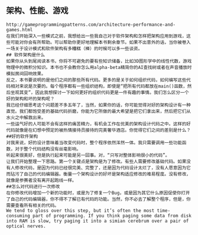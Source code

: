## 架构、性能、游戏
    http://gameprogrammingpatterns.com/architecture-performance-and-games.html
    在我们开始深入一些模式之前，我想给出一些我自己对于软件架构和怎样把架构应用到游戏，这些可能对你会有所帮助。可以帮助你更好地理解本书剩余章节。如果不出意外的话，当你被卷入一场关于设计模式和软件架构有多糟糕（棒）的时候可以多一些谈资。
    ## 软件架构是什么
    如果你从头到尾阅读本书，你将不可避免的要有些知识储备，比如3D图形学中的线性代数，游戏物理中的微积分知识。本书也不会教你怎么用alpha-beta精简你的AI查找树或者在声音播放时模拟房间回响效果。
    反之，本书要说明的是他们之间的那些所有代码。更多的是关于如何组织代码，如何编写这些代码相对来说是次要的。每个程序都有一些组织结构，即使是“把所有代码都放在main()函数，然后坐观其变”，因此我想探讨一下如何更好的组织代码更是一件有趣的事情。我们怎么区分一个好的架构和坏的架构呢？
    我已经仔细思考这个问题差不多五年了，当然，如果你的话，你可能觉得对好的架构设计有一种直觉。我们都饱受差的基础代码折磨，你能为它所做的最大希望是把它们拿出来，然后把它们从水火之中解救出来。
    一些运气好的人可能不会有这样的痛苦精力，有机会工作在优美的架构设计代码之中。这样的好代码就像是在幻想中预定的被热情接待员接待的完美奢华酒店。你觉得它们之间的差别是什么？
    ##好的软件架构
    对我来说，好的设计意味着当改变代码时，整个程序依然浑然一体。我只需要调用一些功能函数，对于整个代码结构没有丝毫影响。
    听起来很美好，但是执行起来可能是另一回事。对，“只写对整体影响很小的代码”。
    让我们开始整理一下思路。第一个关键点是架构是为了修改。有些人需要修改基础代码。如果没有人修改代码，是因为代码已经很完美、完整了，还是因为代码设计太烂了，没有人愿意因为它而玷污了自己的代码编辑器。衡量一个架构设计的好坏是架构适应修改的难易程度。没有修改，就像是参赛者没有离开起跑线一样。
    ##怎么对代码进行一次修改
    在你修改代码增加一个新的功能时，或是为了修复一个Bug，或是因为其它什么原因促使你打开了自己的代码编辑器，你不得不了解已有代码的功能。当然，你不必去了解整个程序，但是，你需要查看所有相关的代码。
    We tend to gloss over this step, but it’s often the most time-consuming part of programming. If you think paging some data from disk into RAM is slow, try paging it into a simian cerebrum over a pair of optical nerves.